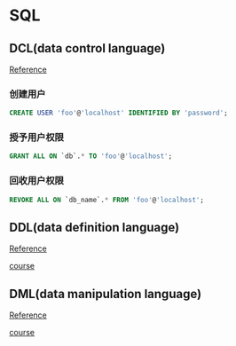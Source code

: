 # SQL

## DCL(data control language)

[Reference](https://dev.mysql.com/doc/refman/8.4/en/account-management-statements.html)

### 创建用户

```sql
CREATE USER 'foo'@'localhost' IDENTIFIED BY 'password';
```

### 授予用户权限

```sql
GRANT ALL ON `db`.* TO 'foo'@'localhost';
```

### 回收用户权限

```sql
REVOKE ALL ON `db_name`.* FROM 'foo'@'localhost';
```

## DDL(data definition language)

[Reference](https://dev.mysql.com/doc/refman/8.4/en/sql-data-definition-statements.html)

[course](./course.md#DDL)

## DML(data manipulation language)

[Reference](https://dev.mysql.com/doc/refman/8.4/en/sql-data-manipulation-statements.html)

[course](./course.md#DML)
